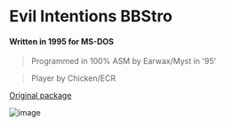 # Evil Intentions BBStro

#### Written in 1995 for MS-DOS

> Programmed in 100% ASM by Earwax/Myst in '95'

> Player by Chicken/ECR


[Original package](https://defacto2.net/f/a41896f)

![image](https://user-images.githubusercontent.com/513842/170972756-91ac57c3-3df8-4c65-aa89-20fe72243c36.png)
